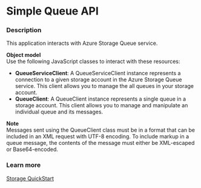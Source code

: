 # Simple Queue API

### Description

This application interacts with Azure Storage Queue service.

**Object model**  
Use the following JavaScript classes to interact with these resources:

- **QueueServiceClient**: A QueueServiceClient instance represents a connection to a given storage account in the Azure Storage Queue service. This client allows you to manage the all queues in your storage account.
- **QueueClient**: A QueueClient instance represents a single queue in a storage account. This client allows you to manage and manipulate an individual queue and its messages.

**Note**  
Messages sent using the QueueClient class must be in a format that can be included in an XML request with UTF-8 encoding.
To include markup in a queue message, the contents of the message must either be XML-escaped or Base64-encoded.


### Learn more
[Storage QuickStart](https://learn.microsoft.com/en-us/azure/storage/queues/storage-quickstart-queues-nodejs?tabs=passwordless%2Croles-azure-portal%2Cenvironment-variable-windows%2Csign-in-azure-cli)   
